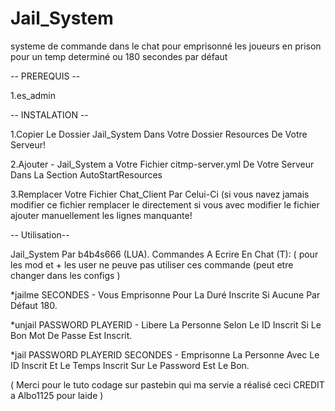 # Jail_System
systeme de commande dans le chat pour emprisonné les joueurs en prison pour un temp determiné ou 180 secondes par défaut

-- PREREQUIS --

1.es_admin

-- INSTALATION --

1.Copier Le Dossier Jail_System Dans Votre Dossier Resources De Votre Serveur!

2.Ajouter - Jail_System a Votre Fichier citmp-server.yml De Votre Serveur Dans La Section AutoStartResources

3.Remplacer Votre Fichier Chat_Client Par Celui-Ci (si vous navez jamais modifier ce fichier remplacer le directement si vous avec modifier le fichier ajouter manuellement les lignes manquante!

-- Utilisation--

Jail_System Par b4b4s666 (LUA). Commandes A Ecrire En Chat (T): ( pour les mod et + les user ne peuve pas utiliser ces commande (peut etre changer dans les configs )

*jailme SECONDES - Vous Emprisonne Pour La Duré Inscrite Si Aucune Par Défaut 180.

*unjail PASSWORD PLAYERID - Libere La Personne Selon Le ID Inscrit Si Le Bon Mot De Passe Est Inscrit.

*jail PASSWORD PLAYERID SECONDES - Emprisonne La Personne Avec Le ID Inscrit Et Le Temps Inscrit Sur Le Password Est Le Bon.

( Merci pour le tuto codage sur pastebin qui ma servie a réalisé ceci CREDIT a Albo1125 pour laide )

